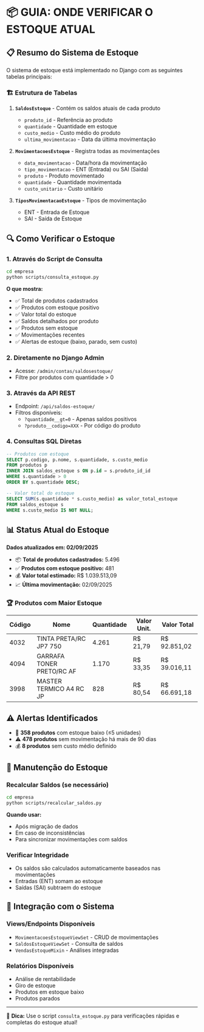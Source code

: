 # 📦 GUIA: ONDE VERIFICAR O ESTOQUE ATUAL

## 📋 Resumo do Sistema de Estoque

O sistema de estoque está implementado no Django com as seguintes tabelas principais:

### 🏗️ Estrutura de Tabelas

1. **`SaldosEstoque`** - Contém os saldos atuais de cada produto
   - `produto_id` - Referência ao produto
   - `quantidade` - Quantidade em estoque
   - `custo_medio` - Custo médio do produto
   - `ultima_movimentacao` - Data da última movimentação

2. **`MovimentacoesEstoque`** - Registra todas as movimentações
   - `data_movimentacao` - Data/hora da movimentação
   - `tipo_movimentacao` - ENT (Entrada) ou SAI (Saída)
   - `produto` - Produto movimentado
   - `quantidade` - Quantidade movimentada
   - `custo_unitario` - Custo unitário

3. **`TiposMovimentacaoEstoque`** - Tipos de movimentação
   - ENT - Entrada de Estoque
   - SAI - Saída de Estoque

## 🔍 Como Verificar o Estoque

### 1. **Através do Script de Consulta**
```bash
cd empresa
python scripts/consulta_estoque.py
```

**O que mostra:**
- ✅ Total de produtos cadastrados
- ✅ Produtos com estoque positivo
- ✅ Valor total do estoque
- ✅ Saldos detalhados por produto
- ✅ Produtos sem estoque
- ✅ Movimentações recentes
- ✅ Alertas de estoque (baixo, parado, sem custo)

### 2. **Diretamente no Django Admin**
- Acesse: `/admin/contas/saldosestoque/`
- Filtre por produtos com quantidade > 0

### 3. **Através da API REST**
- Endpoint: `/api/saldos-estoque/`
- Filtros disponíveis:
  - `?quantidade__gt=0` - Apenas saldos positivos
  - `?produto__codigo=XXX` - Por código do produto

### 4. **Consultas SQL Diretas**
```sql
-- Produtos com estoque
SELECT p.codigo, p.nome, s.quantidade, s.custo_medio
FROM produtos p
INNER JOIN saldos_estoque s ON p.id = s.produto_id_id
WHERE s.quantidade > 0
ORDER BY s.quantidade DESC;

-- Valor total do estoque
SELECT SUM(s.quantidade * s.custo_medio) as valor_total_estoque
FROM saldos_estoque s
WHERE s.custo_medio IS NOT NULL;
```

## 📊 Status Atual do Estoque

**Dados atualizados em: 02/09/2025**

- 📦 **Total de produtos cadastrados:** 5.496
- ✅ **Produtos com estoque positivo:** 481
- 💰 **Valor total estimado:** R$ 1.039.513,09
- 📈 **Última movimentação:** 02/09/2025

### 🏆 Produtos com Maior Estoque

| Código | Nome | Quantidade | Valor Unit. | Valor Total |
|--------|------|------------|-------------|-------------|
| 4032 | TINTA PRETA/RC JP7 750 | 4.261 | R$ 21,79 | R$ 92.851,02 |
| 4094 | GARRAFA TONER PRETO/RC AF | 1.170 | R$ 33,35 | R$ 39.016,11 |
| 3998 | MASTER TERMICO A4 RC JP | 828 | R$ 80,54 | R$ 66.691,18 |

## ⚠️ Alertas Identificados

- 🔸 **358 produtos** com estoque baixo (≤5 unidades)
- ⚠️ **478 produtos** sem movimentação há mais de 90 dias
- 💰 **8 produtos** sem custo médio definido

## 🔧 Manutenção do Estoque

### Recalcular Saldos (se necessário)
```bash
cd empresa
python scripts/recalcular_saldos.py
```

**Quando usar:**
- Após migração de dados
- Em caso de inconsistências
- Para sincronizar movimentações com saldos

### Verificar Integridade
- Os saldos são calculados automaticamente baseados nas movimentações
- Entradas (ENT) somam ao estoque
- Saídas (SAI) subtraem do estoque

## 📱 Integração com o Sistema

### Views/Endpoints Disponíveis
- `MovimentacoesEstoqueViewSet` - CRUD de movimentações
- `SaldosEstoqueViewSet` - Consulta de saldos
- `VendasEstoqueMixin` - Análises integradas

### Relatórios Disponíveis
- Análise de rentabilidade
- Giro de estoque
- Produtos em estoque baixo
- Produtos parados

---

🎯 **Dica:** Use o script `consulta_estoque.py` para verificações rápidas e completas do estoque atual!
